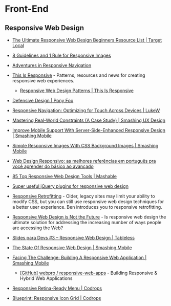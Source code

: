 # Front-End

## Responsive Web Design

* [The Ultimate Responsive Web Design Beginners Resource List | Target Local](http://www.targetlocal.co.uk/responsive-web-design-resources/)

* [8 Guidelines and 1 Rule for Responsive Images](http://blog.cloudfour.com/8-guidelines-and-1-rule-for-responsive-images/)

* [Adventures in Responsive Navigation](http://responsivenavigation.net/) 

* [This Is Responsive](http://bradfrost.github.io/this-is-responsive/) - Patterns, resources and news for creating responsive web experiences.

  * [Responsive Web Design Patterns | This Is Responsive](http://bradfrost.github.io/this-is-responsive/patterns.html)

* [Defensive Design | Pony Foo](http://blog.ponyfoo.com/2013/03/06/defensive-design)

* [Responsive Navigation: Optimizing for Touch Across Devices | LukeW](http://www.lukew.com/ff/entry.asp?1649)

* [Mastering Real-World Constraints (A Case Study) | Smashing UX Design](http://uxdesign.smashingmagazine.com/2013/03/28/mastering-real-world-constraints/)

* [Improve Mobile Support With Server-Side-Enhanced Responsive Design | Smashing Mobile](http://mobile.smashingmagazine.com/2013/04/09/improve-mobile-support-with-server-side-enhanced-responsive-design/)

* [Simple Responsive Images With CSS Background Images | Smashing Mobile](http://mobile.smashingmagazine.com/2013/07/22/simple-responsive-images-with-css-backgrounds/)

* [Web Design Responsivo: as melhores referências em português pra você aprender do básico ao avançado](http://sergiolopes.org/diretorio-design-responsivo/)

* [85 Top Responsive Web Design Tools | Mashable](http://mashable.com/2013/03/18/web-design-tools/)

* [Super useful jQuery plugins for responsive web design](http://www.catswhocode.com/blog/super-useful-jquery-plugins-for-responsive-web-design)

* [Responsive Retrofitting](http://webstandardssherpa.com/reviews/responsive-retrofitting/) - Older, legacy sites may limit your ability to modify CSS, but you can still use responsive web design techniques for a better user experience. Ben introduces you to responsive retrofitting.

* [Responsive Web Design is Not the Future](http://sixrevisions.com/mobile/responsive-web-design-not-the-future/) - Is responsive web design the ultimate solution for addressing the increasing number of ways people are accessing the Web?

* [Slides para Devs #3 – Responsive Web Design | Tableless](http://tableless.com.br/slides-para-devs-3-responsive-web-design/)

* [The State Of Responsive Web Design | Smashing Mobile](http://mobile.smashingmagazine.com/2013/05/29/the-state-of-responsive-web-design/)

* [Facing The Challenge: Building A Responsive Web Application | Smashing Mobile](http://mobile.smashingmagazine.com/2013/06/12/building-a-responsive-web-application/)
  
  * [[GitHub] webpro / responsive-web-apps](https://github.com/webpro/responsive-web-apps) - Building Responsive & Hybrid Web Applications

* [Responsive Retina-Ready Menu | Codrops](http://tympanus.net/codrops/2013/05/08/responsive-retina-ready-menu/)

* [Blueprint: Responsive Icon Grid | Codrops](http://tympanus.net/codrops/2013/07/01/responsive-icon-grid/)



